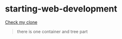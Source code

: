 # starting-web-development

[Check my clone](https://oussrh.github.io/starting-web-development)

> there is one container and tree part
 
